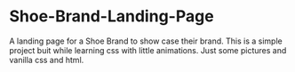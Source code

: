 # Shoe-Brand-Landing-Page
A landing page for a Shoe Brand to show case their brand. 
This is a simple project buit while learning css with little animations.
Just some pictures and vanilla css and html.

